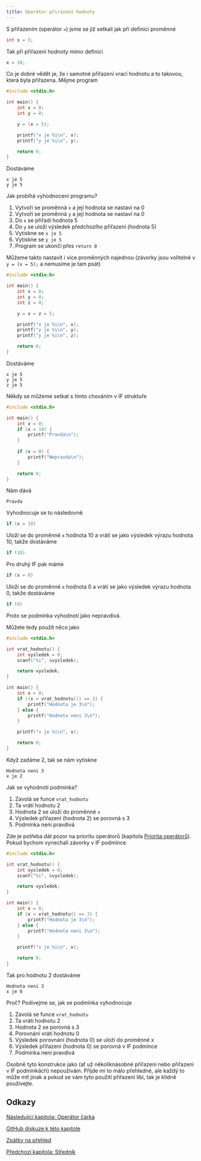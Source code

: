 ```yaml
---
title: Operátor přirazení hodnoty
---
```


S přiřazením (operátor `=`) jsme se již setkali jak při definici proměnné

```c
int x = 5;
```

Tak při přiřazení hodnoty mimo definici

```c
x = 10;
```

Co je dobré vědět je, že i samotné přiřazení vrací hodnotu a to takovou, která byla přiřazena. Mějme program

```c
#include <stdio.h>

int main() {
    int x = 0;
    int y = 0;

    y = (x = 5);

    printf("x je %i\n", x);
    printf("y je %i\n", y);

    return 0;
}
```

Dostáváme

```
x je 5
y je 5
```

Jak probíhá vyhodnocení programu?

1. Vytvoří se proměnná `x` a její hodnota se nastaví na 0
1. Vytvoří se proměnná `y` a její hodnota se nastaví na 0
1. Do `x` se přiřadí hodnota 5
1. Do `y` se uloží výsledek předchozího přiřazení (hodnota 5)
1. Vytiskne se `x je 5`
1. Vytiskne se `y je 5`
1. Program se ukončí přes `return 0`

Můžeme takto nastavit i více proměnných najednou (závorky jsou volitelné v `y = (x = 5);` a nemusíme je tam psát)

```c
#include <stdio.h>

int main() {
    int x = 0;
    int y = 0;
    int z = 0;

    y = x = z = 5;

    printf("x je %i\n", x);
    printf("y je %i\n", y);
    printf("y je %i\n", z);

    return 0;
}
```

Dostáváme

```
x je 5
y je 5
z je 5
```


Někdy se můžeme setkat s tímto chováním v IF struktuře


```c
#include <stdio.h>

int main() {
    int x = 0;
    if (x = 10) {
        printf("Pravda\n");
    }
    
    if (x = 0) {
        printf("Nepravda\n");
    }

    return 0;
}
```

Nám dává 
```
Pravda
```
Vyhodnocuje se to následovně
```c
if (x = 10)
```
Uloží se do proměnné `x` hodnota 10 a vrátí se jako výsledek výrazu hodnota 10, takže dostáváme

```c
if (10)
```

Pro druhý IF pak máme

```c
if (x = 0)
```
Uloží se do proměnné `x` hodnota 0 a vrátí se jako výsledek výrazu hodnota 0, takže dostáváme

```c
if (0)
```
Proto se podmínka vyhodnotí jako nepravdivá.

Můžete tedy použít něco jako

```c
#include <stdio.h>

int vrat_hodnotu() {
    int vysledek = 0;
    scanf("%i", &vysledek);

    return vysledek;
}

int main() {
    int x = 0;
    if ((x = vrat_hodnotu()) == 3) {
        printf("Hodnota je 3\n");
    } else {
        printf("Hodnota neni 3\n");
    }

    printf("x je %i\n", x);

    return 0;
}
```

Když zadáme 2, tak se nám vytiskne 

```
Hodnota neni 3
x je 2
```

Jak se vyhodnotí podmínka?
1. Zavolá se funce `vrat_hodnotu`
1. Ta vrátí hodnotu 2
1. Hodnota 2 se uloží do proměnné `x`
1. Výsledek přiřazení (hodnota 2) se porovná s 3
1. Podmínka není pravdivá

Zde je potřeba dát pozor na prioritu operátorů (kapitola [Priorita operátorů](./volitelne-priorita-operatoru.md)). Pokud bychom vynechali závorky v IF podmínce

```c
#include <stdio.h>

int vrat_hodnotu() {
    int vysledek = 0;
    scanf("%i", &vysledek);

    return vysledek;
}

int main() {
    int x = 0;
    if (x = vrat_hodnotu() == 3) {
        printf("Hodnota je 3\n");
    } else {
        printf("Hodnota neni 3\n");
    }

    printf("x je %i\n", x);

    return 0;
}
```
Tak pro hodnotu 2 dostáváme
```
Hodnota neni 3
x je 0
```

Proč? Podívejme se, jak se podmínka vyhodnocuje

1. Zavolá se funce `vrat_hodnotu`
1. Ta vrátí hodnotu 2
1. Hodnota 2 se porovná s 3
1. Porovnání vrátí hodnotu 0
1. Výsledek porovnání (hodnota 0) se uloží do proměnné x
1. Výsledek přiřazení (hodnota 0) se porovná v IF podmínce
1. Podmínka není pravdivá


Osobně tyto konstrukce jako (ať už několiknásobné přiřazení nebo přiřazení v IF podmínkách) nepoužívám. Přijde mi to málo přehledné, ale každý to může mít jinak a pokud se vám tyto použití přiřazení líbí, tak je klidně používejte.

## Odkazy
[Následující kapitola: Operátor čárka](./volitelne-carka.md)

[GitHub diskuze k této kapitole](https://github.com/tomasbruckner/c_lectures/discussions/46)

[Zpátky na přehled](./index.md)

[Předchozí kapitola: Středník](./volitelne-strednik.md)
